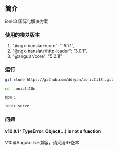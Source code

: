 ## 简介
ionic3 国际化解决方案

### 使用的模块版本
1. "@ngx-translate/core": "^9.1.1",
2. "@ngx-translate/http-loader": "3.0.1",
3. "@angular/core": "5.2.11"

### 运行
```bash
git clone https://github.com/ddzyan/ionicIi18n.git

cd  ionicli18n

npm i

ionic serve
```

### 问题
#### v10.0.1 : TypeError: Object(...) is not a function
V10与Angular 5不兼容，请采用6+版本
